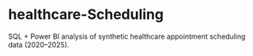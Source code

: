# healthcare-Scheduling
SQL + Power BI analysis of synthetic healthcare appointment scheduling data (2020–2025).
